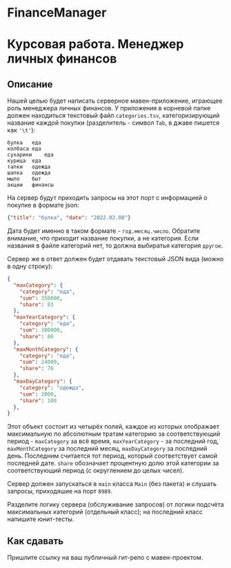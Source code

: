 # FinanceManager

# Курсовая работа. Менеджер личных финансов

## Описание
Нашей целью будет написать серверное мавен-приложение, играющее роль менеджера личных финансов. У приложения в корневой папке должен находиться текстовый файл `categories.tsv`, категоризирующий название каждой покупки (разделитель - символ `Tab`, в джаве пишется как `'\t'`):
```tsv
булка	еда
колбаса	еда
сухарики	еда
курица	еда
тапки	одежда
шапка	одежда
мыло	быт
акции	финансы
```

На сервер будут приходить запросы на этот порт с информацией о покупке в формате json:
```json
{"title": "булка", "date": "2022.02.08"}
```

Дата будет именно в таком формате - `год.месяц.число`. Обратите внимание, что приходит название покупки, а не категория. Если названия в файле категорий нет, то должна выбиратья категория `другое`.

Сервер же в ответ должен будет отдавать текстовый JSON вида (можно в одну строку):
```json
{
  "maxCategory": {
    "category": "еда",
    "sum": 350000,
    "share": 83
  },
  "maxYearCategory": {
    "category": "еда",
    "sum": 300000,
    "share": 86
  },
  "maxMonthCategory": {
    "category": "еда",
    "sum": 24000,
    "share": 76
  },
  "maxDayCategory": {
    "category": "одежда",
    "sum": 3000,
    "share": 100
  },
}
```

Этот объект состоит из четырёх полей, каждое из которых отображает максимальную по абсолютным тратам категорию за соответствующий период - `maxCategory` за всё время, `maxYearCategory` - за последний год, `maxMonthCategory` за последний месяц, `maxDayCategory` за последний день. Последним считается тот период, который соответствует самой последней дате. `share` обозначает процентную долю этой категории за соответствующий период (с округлением до целых чисел).

Сервер должен запускаться в `main` класса `Main` (без пакета) и слушать запросы, приходяшие на порт `8989`.

Разделите логику сервера (обслуживание запросов) от логики подсчёта максимальных категорий (отдельный класс); на последний класс напишите юнит-тесты.

## Как сдавать
Пришлите ссылку на ваш публичный гит-репо с мавен-проектом.
